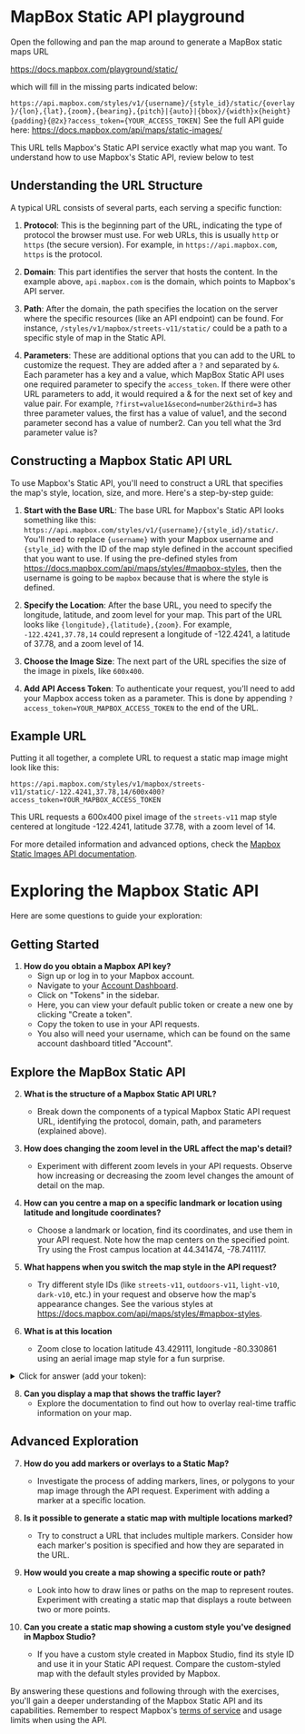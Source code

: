 # MapBox Static API playground
Open the following and pan the map around to generate a MapBox static maps URL

https://docs.mapbox.com/playground/static/

which will fill in the missing parts indicated below:

`
https://api.mapbox.com/styles/v1/{username}/{style_id}/static/{overlay}/{lon},{lat},{zoom},{bearing},{pitch}|{auto}|{bbox}/{width}x{height}{padding}{@2x}?access_token={YOUR_ACCESS_TOKEN]
`
See the full API guide here: https://docs.mapbox.com/api/maps/static-images/

This URL tells Mapbox's Static API service exactly what map you want. To understand how to use Mapbox's Static API, review below to test

## Understanding the URL Structure

A typical URL consists of several parts, each serving a specific function:

1. **Protocol**: This is the beginning part of the URL, indicating the type of protocol the browser must use. For web URLs, this is usually `http` or `https` (the secure version). For example, in `https://api.mapbox.com`, `https` is the protocol.

2. **Domain**: This part identifies the server that hosts the content. In the example above, `api.mapbox.com` is the domain, which points to Mapbox's API server.

3. **Path**: After the domain, the path specifies the location on the server where the specific resources (like an API endpoint) can be found. For instance, `/styles/v1/mapbox/streets-v11/static/` could be a path to a specific style of map in the Static API.

4. **Parameters**: These are additional options that you can add to the URL to customize the request. They are added after a `?` and separated by `&`. Each parameter has a key and a value, which MapBox Static API uses one required parameter to specify the `access_token`. If there were other URL parameters to add, it would required a & for the next set of key and value pair. For example, `?first=value1&second=number2&third=3` has three parameter values, the first has a value of value1, and the second parameter second has a value of number2. Can you tell what the 3rd parameter value is?

## Constructing a Mapbox Static API URL

To use Mapbox's Static API, you'll need to construct a URL that specifies the map's style, location, size, and more. Here's a step-by-step guide:

1. **Start with the Base URL**: The base URL for Mapbox's Static API looks something like this: `https://api.mapbox.com/styles/v1/{username}/{style_id}/static/`. You'll need to replace `{username}` with your Mapbox username and `{style_id}` with the ID of the map style defined in the account specified that you want to use. If using the pre-defined styles from https://docs.mapbox.com/api/maps/styles/#mapbox-styles, then the username is going to be `mapbox` because that is where the style is defined.  

2. **Specify the Location**: After the base URL, you need to specify the longitude, latitude, and zoom level for your map. This part of the URL looks like `{longitude},{latitude},{zoom}`. For example, `-122.4241,37.78,14` could represent a longitude of -122.4241, a latitude of 37.78, and a zoom level of 14.

3. **Choose the Image Size**: The next part of the URL specifies the size of the image in pixels, like `600x400`.

4. **Add API Access Token**: To authenticate your request, you'll need to add your Mapbox access token as a parameter. This is done by appending `?access_token=YOUR_MAPBOX_ACCESS_TOKEN` to the end of the URL.

## Example URL

Putting it all together, a complete URL to request a static map image might look like this:

```
https://api.mapbox.com/styles/v1/mapbox/streets-v11/static/-122.4241,37.78,14/600x400?access_token=YOUR_MAPBOX_ACCESS_TOKEN
```

This URL requests a 600x400 pixel image of the `streets-v11` map style centered at longitude -122.4241, latitude 37.78, with a zoom level of 14.

For more detailed information and advanced options, check the [Mapbox Static Images API documentation](https://docs.mapbox.com/api/maps/static-images/).

# Exploring the Mapbox Static API

Here are some questions to guide your exploration:

## Getting Started

1. **How do you obtain a Mapbox API key?**
   - Sign up or log in to your Mapbox account.
   - Navigate to your [Account Dashboard](https://account.mapbox.com/).
   - Click on "Tokens" in the sidebar.
   - Here, you can view your default public token or create a new one by clicking "Create a token".
   - Copy the token to use in your API requests.
   - You also will need your username, which can be found on the same account dashboard titled "Account". 

## Explore the MapBox Static API

2. **What is the structure of a Mapbox Static API URL?**
   - Break down the components of a typical Mapbox Static API request URL, identifying the protocol, domain, path, and parameters (explained above).

3. **How does changing the zoom level in the URL affect the map's detail?**
   - Experiment with different zoom levels in your API requests. Observe how increasing or decreasing the zoom level changes the amount of detail on the map.

4. **How can you centre a map on a specific landmark or location using latitude and longitude coordinates?**
   - Choose a landmark or location, find its coordinates, and use them in your API request. Note how the map centers on the specified point. Try using the Frost campus location at 44.341474, -78.741117.

5. **What happens when you switch the map style in the API request?**
   - Try different style IDs (like `streets-v11`, `outdoors-v11`, `light-v10`, `dark-v10`, etc.) in your request and observe how the map's appearance changes. See the various styles at https://docs.mapbox.com/api/maps/styles/#mapbox-styles. 

6. **What is at this location**
   - Zoom close to location latitude 43.429111, longitude -80.330861 using an aerial image map style for a fun surprise. 
<details>
   <summary>Click for answer (add your token):</summary>
https://api.mapbox.com/styles/v1/mapbox/satellite-v9/static/-80.330861,43.429111,17,0/300x200?access_token=YOUR_MAPBOX_ACCESS_TOKEN
</details>

8. **Can you display a map that shows the traffic layer?**
   - Explore the documentation to find out how to overlay real-time traffic information on your map.

## Advanced Exploration

7. **How do you add markers or overlays to a Static Map?**
   - Investigate the process of adding markers, lines, or polygons to your map image through the API request. Experiment with adding a marker at a specific location.

8. **Is it possible to generate a static map with multiple locations marked?**
   - Try to construct a URL that includes multiple markers. Consider how each marker's position is specified and how they are separated in the URL.

9. **How would you create a map showing a specific route or path?**
   - Look into how to draw lines or paths on the map to represent routes. Experiment with creating a static map that displays a route between two or more points.

10. **Can you create a static map showing a custom style you've designed in Mapbox Studio?**
    - If you have a custom style created in Mapbox Studio, find its style ID and use it in your Static API request. Compare the custom-styled map with the default styles provided by Mapbox.

By answering these questions and following through with the exercises, you'll gain a deeper understanding of the Mapbox Static API and its capabilities. 
Remember to respect Mapbox's [terms of service](https://www.mapbox.com/legal/tos/) and usage limits when using the API.

